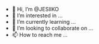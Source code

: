 - 👋 Hi, I’m @JESIIKO
- 👀 I’m interested in ...
- 🌱 I’m currently learning ...
- 💞️ I’m looking to collaborate on ...
- 📫 How to reach me ...

<!---
JESIIKO/JESIIKO is a ✨ special ✨ repository because its `README.md` (this file) appears on your GitHub profile.
You can click the Preview link to take a look at your changes.
--->
